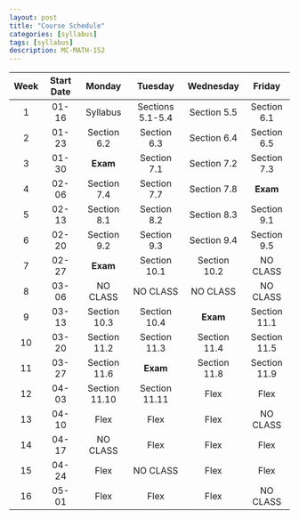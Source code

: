 ```yaml
---
layout: post
title: "Course Schedule"
categories: [syllabus]
tags: [syllabus]
description: MC-MATH-152
---
```


|Week|Start Date|Monday|Tuesday|Wednesday|Friday|
|:---:|:---:|:---: |:---:  |:---:    |:---: |
|1|01-16|Syllabus|Sections 5.1-5.4|Section 5.5|Section 6.1|
|2|01-23|Section 6.2|Section 6.3|Section 6.4|Section 6.5|
|3|01-30|**Exam**|Section 7.1|Section 7.2|Section 7.3|
|4|02-06|Section 7.4|Section 7.7|Section 7.8|**Exam**|
|5|02-13|Section 8.1|Section 8.2|Section 8.3|Section 9.1|
|6|02-20|Section 9.2|Section 9.3|Section 9.4|Section 9.5|
|7|02-27|**Exam**|Section 10.1|Section 10.2|NO CLASS|
|8|03-06|NO CLASS|NO CLASS|NO CLASS|NO CLASS|
|9|03-13|Section 10.3|Section 10.4|**Exam**|Section 11.1|
|10|03-20|Section 11.2|Section 11.3|Section 11.4|Section 11.5|
|11|03-27|Section 11.6|**Exam**|Section 11.8|Section 11.9|
|12|04-03|Section 11.10|Section 11.11|Flex|Flex|
|13|04-10|Flex|Flex|Flex|NO CLASS|
|14|04-17|NO CLASS|Flex|Flex|Flex|
|15|04-24|Flex|NO CLASS|Flex|Flex|
|16|05-01|Flex|Flex|Flex|NO CLASS|

